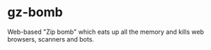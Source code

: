 # gz-bomb
Web-based "Zip bomb" which eats up all the memory and kills web browsers, scanners and bots.
